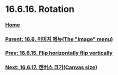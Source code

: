 # 16.6.16. Rotation

### [Home](./00-home.md)
### [Parent: 16.6. 이미지 메뉴(The "Image" menu)](./16-06-00-the-image-menu.md)
### [Prev: 16.6.15. Flip horizontally flip vertically](./16-06-15-flip-horizontally-flip-vertically.md)
### [Next: 16.6.17. 캔버스 크기(Canvas size)](./16-06-17-canvas-size.md)
